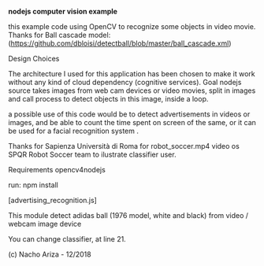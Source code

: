 **nodejs computer vision example**

this example code using OpenCV to recognize some objects in video movie.
Thanks for Ball cascade model: 
(https://github.com/dbloisi/detectball/blob/master/ball_cascade.xml)


Design Choices
 

The architecture I used for this application has been chosen to make it work without any 
kind of cloud dependency (cognitive services). 
Goal
nodejs source takes images from web cam devices or video movies, split in images and call
process to detect objects in this image, inside a loop.

a possible use of this code would be to detect advertisements in videos or images, 
and be able to count the time spent on screen of the same, or it can be used for a 
facial recognition system .

Thanks for Sapienza Università di Roma for robot_soccer.mp4 video os SPQR Robot Soccer team to ilustrate
classifier user.
 
 

Requirements 
opencv4nodejs

run:
npm install

[advertising_recognition.js]

This module detect adidas ball (1976 model, white and black) from video / webcam image device

You can change classifier, at line 21.

(c) Nacho Ariza - 12/2018
